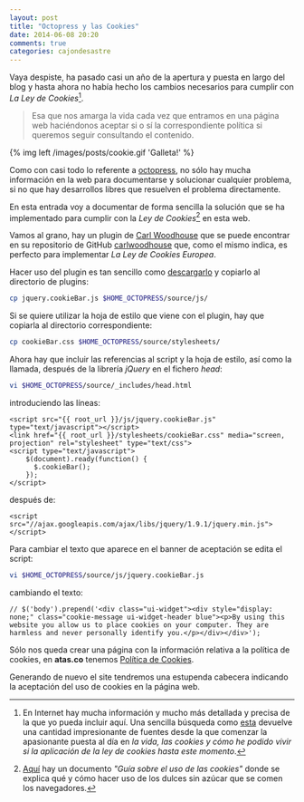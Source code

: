 ```yaml
---
layout: post
title: "Octopress y las Cookies"
date: 2014-06-08 20:20
comments: true
categories: cajondesastre
---
```


Vaya despiste, ha pasado casi un año de la apertura y puesta en largo del blog y hasta ahora no había hecho los cambios necesarios para cumplir con *La Ley de Cookies*[^1].

> Esa que nos amarga la vida cada vez que entramos en una página web haciéndonos aceptar si o sí la correspondiente política si queremos seguir consultando el contenido.

{% img left /images/posts/cookie.gif 'Galleta!' %}

Como con casi todo lo referente a [octopress](http://octopress.org/), no sólo hay mucha información en la web para documentarse y solucionar cualquier problema, si no que hay desarrollos libres que resuelven el problema directamente.

En esta entrada voy a documentar de forma sencilla la solución que se ha implementado para cumplir con la *Ley de Cookies*[^2] en esta web.

<!-- more -->

Vamos al grano, hay un plugin de [Carl Woodhouse](http://www.carlwoodhouse.com/) que se puede encontrar en su repositorio de GitHub [carlwoodhouse](https://github.com/carlwoodhouse/jquery.cookieBar) que, como el mismo indica, es perfecto para implementar *La Ley de Cookies Europea*.

Hacer uso del plugin es tan sencillo como [descargarlo](https://github.com/carlwoodhouse/jquery.cookieBar/tarball/master) y copiarlo al directorio de plugins:

``` sh
cp jquery.cookieBar.js $HOME_OCTOPRESS/source/js/
```

Si se quiere utilizar la hoja de estilo que viene con el plugin, hay que copiarla al directorio correspondiente:

``` sh
cp cookieBar.css $HOME_OCTOPRESS/source/stylesheets/
```

Ahora hay que incluir las referencias al script y la hoja de estilo, así como la llamada, después de la librería *jQuery* en el fichero *head*:

``` sh
vi $HOME_OCTOPRESS/source/_includes/head.html
```

introduciendo las líneas:

```
<script src="{{ root_url }}/js/jquery.cookieBar.js" type="text/javascript"></script>
<link href="{{ root_url }}/stylesheets/cookieBar.css" media="screen, projection" rel="stylesheet" type="text/css">
<script type="text/javascript">
    $(document).ready(function() {
      $.cookieBar();
    });
</script>
```

después de:

```
<script src="//ajax.googleapis.com/ajax/libs/jquery/1.9.1/jquery.min.js"></script>
```

Para cambiar el texto que aparece en el banner de aceptación se edita el script:

``` sh
vi $HOME_OCTOPRESS/source/js/jquery.cookieBar.js
```

cambiando el texto:

```
// $('body').prepend('<div class="ui-widget"><div style="display: none;" class="cookie-message ui-widget-header blue"><p>By using this website you allow us to place cookies on your computer. They are harmless and never personally identify you.</p></div></div>');
```

Sólo nos queda crear una página con la información relativa a la política de cookies, en **atas.co** tenemos [Política de Cookies](http://atas.co/politica-de-cookies).

Generando de nuevo el site tendremos una estupenda cabecera indicando la aceptación del uso de cookies en la página web.


[^1]: En Internet hay mucha información y mucho más detallada y precisa de la que yo pueda incluir aquí. Una sencilla búsqueda como [esta](https://duckduckgo.com/?q=ley+de+cookies+en+espa%C3%B1a) devuelve una cantidad impresionante de fuentes desde la que comenzar la  apasionante puesta al día en *la vida, las cookies y cómo he podido vivir si la aplicación de la ley de cookies hasta este momento*.

[^2]: [Aquí](http://www.agpd.es/portalwebAGPD/canaldocumentacion/publicaciones/index-ides-idphp.php) hay un documento *"Guía sobre el uso de las cookies"* donde se explica qué y cómo hacer uso de los dulces sin azúcar que se comen los navegadores. 



